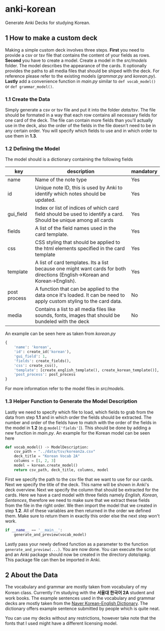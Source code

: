 # anki-korean
Generate Anki Decks for studying Korean.

## 1 How to make a custom deck

Making a simple custom deck involves three steps. **First** you need to provide a csv or tsv file that contains the content of your fields as rows. **Second** you have to create a model. Create a model in the _src/models_ folder. The model describes the appearance of the cards. It optionally provides the paths to all media files that should be shiped with the deck. For reference please refer to the existing models (_grammar.py_ and _korean.py_). **Lastly** add a convenience function in _main.py_ similar to ```def vocab_model()``` or ```def grammar_model()```.

### 1.1 Create the Data
Simply generate a csv or tsv file and put it into the folder _data/tsv_. The file should be formated in a way that each row contains all necessary fields for one card of the deck. The file can contain more fields than you'll actually use in the deck, also the order of the fields in the file doesn't need to be in any certain order. You will specify which fields to use and in which order to use them in **1.3**.

### 1.2 Defining the Model
The model should is a dictionary containing the following fields

| key          | description                                                                                                                  | mandatory |
|--------------|------------------------------------------------------------------------------------------------------------------------------|-----------|
| name         | Name of the note type                                                                                                        | Yes       |
| id           | Unique note ID, this is used by Anki to identify which notes should be updated.                                              | Yes       |
| gui_field    | Index or list of indices of which card field should be used to identify a card. Should be unique among all cards             | Yes       |
| fields       | A list of the field names used in the card template.                                                                         | Yes       |
| css          | CSS styling that should be applied to the html elements specified in the card template                                       | Yes       |
| template     | A list of card templates. Its a list because one might want cards for both directions (English->Korean and Korean->English). | Yes       | 
| post process | A function that can be applied to the data once it's loaded. It can be need to apply custom styling to the card data.        | No        |
| media        | Contains a list to all media files like sounds, fonts, images that should be bundeled with the deck                          | No        |

An example can be seen here as taken from _korean.py_
```python
{
    'name': 'korean',
    'id': create_id('korean'),
    'gui_field': 1,
    'fields': create_fields(),
    'css': create_css(),
    'template': [create_english_template(), create_korean_template()],
    'post_process': post_process
}
```
For more information refer to the model files in _src/models_.

### 1.3 Helper Function to Generate the Model Description

Lastly we need to specify which file to load, which fields to grab from the data from step **1.1** and in which order the fields should be extracted. The number and order of the fields have to match with the order of the fields in the model in **1.2** (e.g ```model['fields']```). This should be done by adding a new function in _main.py_. An example for the Korean model can be seen here

```python
def vocab_model() -> ModelDescription:
    csv_path = "../data/tsv/korean2a.csv"
    deck_title = "Korean Vocab 2A"
    columns = [1, 2, 3]
    model = korean.create_model()
    return csv_path, deck_title, columns, model
```

First we specify the path to the csv file that we want to use for our cards. Next we specify the title of the deck. This name will be shown in Anki's deck overview. Next we specify the column that should be extracted for the cards. Here we have a card model with three fields namely _English, Korean, Sentences_, therefore we need to make sure that we extract these fields from the file in the right order. We then import the model that we created in step **1.2**. All of these variables are then returned in the order we defined them. Make sure to return them in exactly this order else the next step won't work.

```python
if __name__ == '__main__':
    generate_and_preview(vocab_model)
```

Lastly pass your newly defined function as a parameter to the function ```generate_and_preview(...)```. You are now done. You can execute the script and an Anki package should now be created in the directory _data/apkg_. This package file can then be imported in Anki.


## 2 About the Data

The vocabulary and grammar are mostly taken from vocabulary of my Korean class. Currently I'm studying with the **서울대 한국어 2A** student and work books. The example sentences used in the vocabulary and grammar decks are mostly taken from the [Naver Korean-English Dictionary](korean.dict.naver.com/). The dictionary offers example sentence submitted by people which is quite neat.

You can use my decks without any restrictions, however take note that the fonts that I used might have a different licensing model.